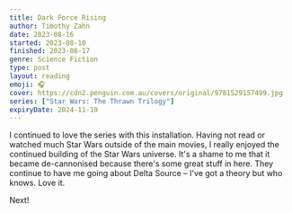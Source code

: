 ```yaml
---
title: Dark Force Rising
author: Timothy Zahn
date: 2023-08-16
started: 2023-08-10
finished: 2023-08-17
genre: Science Fiction
type: post
layout: reading
emoji: 🎧
cover: https://cdn2.penguin.com.au/covers/original/9781529157499.jpg
series: ["Star Wars: The Thrawn Trilogy"]
expiryDate: 2024-11-10
---
```


I continued to love the series with this installation. Having not read or watched much Star Wars outside of the main movies, I really enjoyed the continued building of the Star Wars universe. It's a shame to me that it became de-cannonised because there's some great stuff in here. They continue to have me going about Delta Source – I've got a theory but who knows. Love it.

Next!
